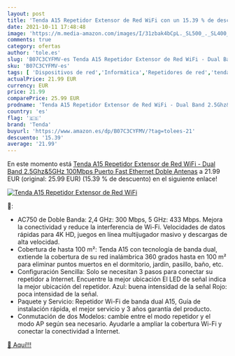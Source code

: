 ```yaml
---
layout: post
title: 'Tenda A15 Repetidor Extensor de Red WiFi con un 15.39 % de descuento'
date: 2021-10-11 17:48:48
image: 'https://m.media-amazon.com/images/I/31zbak4bCpL._SL500_._SL400_.jpg'
comments: true
category: ofertas
author: 'tole.es'
slug: 'B07C3CYFMV-es Tenda A15 Repetidor Extensor de Red WiFi - Dual Band...'
sku: 'B07C3CYFMV-es'
tags: [ 'Dispositivos de red','Informática','Repetidores de red','tenda','wifi', ]
actualPrice: 21.99 EUR
currency: EUR
price: 21.99
comparePrice: 25.99 EUR
prodname: 'Tenda A15 Repetidor Extensor de Red WiFi - Dual Band 2.5Ghz&5GHz 100Mbps Puerto Fast Ethernet  Doble Antenas'
country: 'es'
flag: '🇪🇸'
brand: 'Tenda'
buyurl: 'https://www.amazon.es/dp/B07C3CYFMV/?tag=tolees-21'
descuento: '15.39'
average: '21.99'
---
```


En este momento está [Tenda A15 Repetidor Extensor de Red WiFi - Dual Band 2.5Ghz&5GHz 100Mbps Puerto Fast Ethernet  Doble Antenas](https://www.amazon.es/dp/B07C3CYFMV/?tag=tolees-21) a 21.99 EUR (original: 25.99 EUR) (15.39 %  de descuento) en el siguiente enlace!

[![Tenda A15 Repetidor Extensor de Red WiFi](https://m.media-amazon.com/images/I/31zbak4bCpL._SL500_._SL400_.jpg)](https://www.amazon.es/dp/B07C3CYFMV/?tag=tolees-21)

🔎:

- AC750 de Doble Banda: 2,4 GHz: 300 Mbps, 5 GHz: 433 Mbps. Mejora la conectividad y reduce la interferencia de Wi-Fi. Velocidades de datos rápidas para 4K HD, juegos en línea multijugador masivo y descargas de alta velocidad.
- Cobertura de hasta 100 m²: Tenda A15 con tecnología de banda dual, extiende la cobertura de su red inalámbrica 360 grados hasta en 100 m² para eliminar puntos muertos en el dormitorio, jardín, pasillo, baño, etc.
- Configuración Sencilla: Solo se necesitan 3 pasos para conectar su repetidor a Internet. Encuentre la mejor ubicación El LED de señal indica la mejor ubicación del repetidor. Azul: buena intensidad de la señal Rojo: poca intensidad de la señal.
- Paquete y Servicio: Repetidor Wi-Fi de banda dual A15, Guía de instalación rápida, el mejor servicio y 3 años garantía del producto.
- Conmutación de dos Modelos: cambie entre el modo repetidor y el modo AP según sea necesario. Ayudarle a ampliar la cobertura Wi-Fi y conectar la conectividad a Internet.

[🛒 Aquí!!!](https://www.amazon.es/dp/B07C3CYFMV/?tag=tolees-21)
